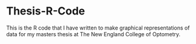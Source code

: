 # Thesis-R-Code

This is the R code that I have written to make graphical representations of data for my masters thesis at The New England College of Optometry.
